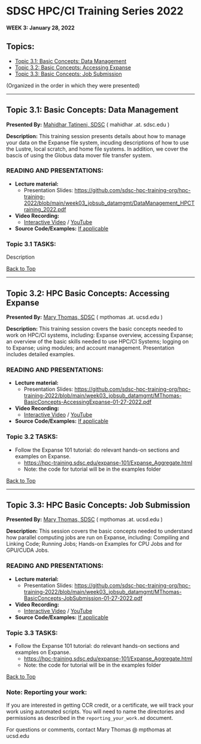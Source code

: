 # SDSC HPC/CI Training Series 2022

**WEEK 3: January 28, 2022**

## Topics:<a name="top">
* [Topic 3.1: Basic Concepts: Data Management](#topic1)
* [Topic 3.2: Basic Concepts: Accessing Expanse](#topic2)
* [Topic 3.3: Basic Concepts: Job Submission](#topic3)

(Organized in the order in which they were presented)
________
## Topic 3.1: Basic Concepts: Data Management  <a name="topic1"></a>
**Presented By:** [Mahidhar Tatineni, SDSC](https://www.sdsc.edu/research/researcher_spotlight/tatineni_mahidhar.html) ( mahidhar  .at.  sdsc.edu )

**Description:** This training session presents details about how to manage your data on the Expanse file system, incuding descriptions of how to use the Lustre, local scratch, and home file systems. In addition, we cover the bascis of using the Globus data mover file transfer system.
  
### READING AND PRESENTATIONS:
* **Lecture material:** 
   * Presentation Slides: https://github.com/sdsc-hpc-training-org/hpc-training-2022/blob/main/week03_jobsub_datamgmt/DataManagement_HPCTraining_2022.pdf
* **Video Recording:** 
   * [Interactive Video](https://education.sdsc.edu/training/interactive/hpc_user_training_2022/week3/) / [YouTube](https://youtu.be/T1502m6VwW4)
* **Source Code/Examples:** [If applicable]()

### Topic 3.1 TASKS:

Description

[Back to Top](#top) 

  ________
## Topic 3.2:  HPC Basic Concepts:  Accessing Expanse <a name="topic2"></a>
**Presented By:** [Mary Thomas, SDSC](https://www.sdsc.edu/research/researcher_spotlight/thomas_mary.html) ( mpthomas .at. ucsd.edu )

**Description:** This training session covers the basic concepts needed to work on HPC/CI systems, including: Expanse overview, accessing Expanse; an overview of the basic skills needed to use HPC/CI Systems; logging on to Expanse; using modules; and account management. Presentation includes detailed examples.

### READING AND PRESENTATIONS:
* **Lecture material:** 
   * Presentation Slides: https://github.com/sdsc-hpc-training-org/hpc-training-2022/blob/main/week03_jobsub_datamgmt/MThomas-BasicConcepts-AccessingExpanse-01-27-2022.pdf
* **Video Recording:**
   * [Interactive Video](https://education.sdsc.edu/training/interactive/hpc_user_training_2022/week3/) / [YouTube](https://youtu.be/T1502m6VwW4?t=3812)
* **Source Code/Examples:** [If applicable]()

### Topic 3.2 TASKS:
  
* Follow  the Expanse 101 tutorial:  do  relevant hands-on sections and examples on Expanse.
  * https://hpc-training.sdsc.edu/expanse-101/Expanse_Aggregate.html
  * Note: the code for tutorial will be in the examples folder


[Back to Top](#top)
  
________
## Topic 3.3:  HPC Basic Concepts:  Job Submission<a name="topic3"></a>
**Presented By:** [Mary Thomas, SDSC](https://www.sdsc.edu/research/researcher_spotlight/thomas_mary.html) ( mpthomas .at. ucsd.edu )

**Description:** This session covers the basic concepts needed to understand how parallel computing jobs are run on Expanse, including: Compiling and Linking Code; Running Jobs; Hands-on Examples for CPU Jobs and for GPU/CUDA Jobs.
  
### READING AND PRESENTATIONS:
* **Lecture material:** 
   * Presentation Slides: https://github.com/sdsc-hpc-training-org/hpc-training-2022/blob/main/week03_jobsub_datamgmt/MThomas-BasicConcepts-JobSubmission-01-27-2022.pdf
* **Video Recording:**
   * [Interactive Video](https://education.sdsc.edu/training/interactive/hpc_user_training_2022/week3/) / [YouTube](https://youtu.be/T1502m6VwW4?t=3812)
* **Source Code/Examples:** [If applicable]()

### Topic 3.3 TASKS:
  
* Follow  the Expanse 101 tutorial:  do  relevant hands-on sections and examples on Expanse.
  * https://hpc-training.sdsc.edu/expanse-101/Expanse_Aggregate.html
  * Note: the code for tutorial will be in the examples folder


[Back to Top](#top)
  
### Note: Reporting your work:
If you are interested in getting CCR credit, or a certificate, we will track your work using automated scripts.
You will need to name the directories and permissions as described in the ``reporting_your_work.md`` document.



For questions or comments, contact Mary Thomas @ mpthomas  at  ucsd.edu
